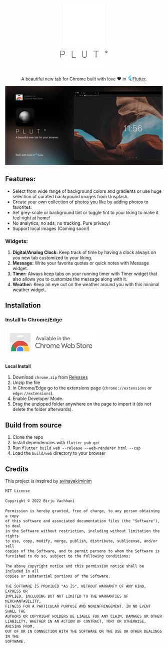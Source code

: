 <p align="center"> <img src=".github/assets/logo_animated.svg" width="132px" height="132px" /></p>
<p align="center"> <img alt="android" width="150px" src=".github/assets/ic_text_logo_light.png#gh-light-mode-only" /> </p>
<p align="center"> <img alt="android" width="150px" src=".github/assets/ic_text_logo_dark.png#gh-dark-mode-only"/> </p>

<p align="center">A beautiful new tab for Chrome built with love ❤️ in <img src=".github/assets/flutter.png" /><a href="https://flutter.dev/">Flutter</a>.</p>


![Screenshot](.github/assets/banner2x.png)

## Features:
- Select from wide range of background colors and gradients or use huge selection of curated background images from Unsplash.
- Create your own collection of photos you like by adding photos to favorites.
- Set grey-scale or background tint or toggle tint to your liking to make it feel right at home! 
- No analytics, no ads, no tracking. Pure privacy!
- Support local images (Coming soon!)

### Widgets:
1. **Digital/Analog Clock:** Keep track of time by having a clock always on you new tab customized to your liking.
2. **Message:** Write your favorite quotes or quick notes with Message widget.
3. **Timer:** Always keep tabs on your running timer with Timer widget that also allows you to customize the message along with it.
4. **Weather:** Keep an eye out on the weather around you with this minimal weather widget.

## Installation

### Install to Chrome/Edge

<a href="https://chrome.google.com/webstore/detail/pluto/cjhgdglialdlkabijejcpddhjjagdkio"><img src=".github/assets/chrome_web_store.png" width="300px"/></a>

#### Local Install

1. Download `chrome.zip` from [Releases](https://github.com/birjuvachhani/pluto/releases)
2. Unzip the file
3. In Chrome/Edge go to the extensions page (`chrome://extensions` or `edge://extensions`).
4. Enable Developer Mode.
5. Drag the unzipped folder anywhere on the page to import it (do not delete the folder afterwards).

## Build from source

1. Clone the repo
2. Install dependencies with `flutter pub get`
3. Run `flutter build web --release --web-renderer html --csp`
4. Load the `build/web` directory to your browser

## Credits

This project is inspired by [avinayak/minim](https://github.com/avinayak/minim)

```
MIT License

Copyright © 2022 Birju Vachhani

Permission is hereby granted, free of charge, to any person obtaining a copy
of this software and associated documentation files (the "Software"), to deal
in the Software without restriction, including without limitation the rights
to use, copy, modify, merge, publish, distribute, sublicense, and/or sell
copies of the Software, and to permit persons to whom the Software is
furnished to do so, subject to the following conditions:

The above copyright notice and this permission notice shall be included in all
copies or substantial portions of the Software.

THE SOFTWARE IS PROVIDED "AS IS", WITHOUT WARRANTY OF ANY KIND, EXPRESS OR
IMPLIED, INCLUDING BUT NOT LIMITED TO THE WARRANTIES OF MERCHANTABILITY,
FITNESS FOR A PARTICULAR PURPOSE AND NONINFRINGEMENT. IN NO EVENT SHALL THE
AUTHORS OR COPYRIGHT HOLDERS BE LIABLE FOR ANY CLAIM, DAMAGES OR OTHER
LIABILITY, WHETHER IN AN ACTION OF CONTRACT, TORT OR OTHERWISE, ARISING FROM,
OUT OF OR IN CONNECTION WITH THE SOFTWARE OR THE USE OR OTHER DEALINGS IN THE
SOFTWARE.
```
